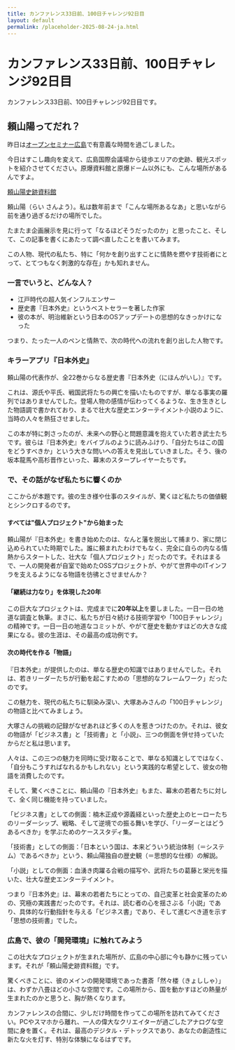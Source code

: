 ```yaml
---
title: カンファレンス33日前、100日チャレンジ92日目
layout: default
permalink: /placeholder-2025-08-24-ja.html
---
```


# カンファレンス33日前、100日チャレンジ92日目

カンファレンス33日前、100日チャレンジ92日目です。

## 頼山陽ってだれ？

昨日は[オープンセミナー広島](https://osh.connpass.com/event/355425/)で有意義な時間を過ごしました。

今日はすこし趣向を変えて、広島国際会議場から徒歩エリアの史跡、観光スポットを紹介させてください。原爆資料館と原爆ドーム以外にも、こんな場所があるんですよ。

[頼山陽史跡資料館](https://www.pref.hiroshima.lg.jp/site/raisanyou/)

頼山陽（らい さんよう）。私は数年前まで「こんな場所あるなあ」と思いながら前を通り過ぎるだけの場所でした。

たまたま企画展示を見に行って「なるほどそうだったのか」と思ったこと、そして、この記事を書くにあたって調べ直したことを書いてみます。

この人物、現代の私たち、特に「何かを創り出すことに情熱を燃やす技術者にとって、とてつもなく刺激的な存在」かも知れません。

### 一言でいうと、どんな人？

* 江戸時代の超人気インフルエンサー
* 歴史書『日本外史』というベストセラーを著した作家
* 彼の本が、明治維新という日本のOSアップデートの思想的なきっかけになった

つまり、たった一人のペンと情熱で、次の時代への流れを創り出した人物です。

### キラーアプリ『日本外史』

頼山陽の代表作が、全22巻からなる歴史書『日本外史（にほんがいし）』です。

これは、源氏や平氏、戦国武将たちの興亡を描いたものですが、単なる事実の羅列ではありませんでした。登場人物の感情が伝わってくるような、生き生きとした物語調で書かれており、まるで壮大な歴史エンターテイメント小説のように、当時の人々を熱狂させました。

この本が特に刺さったのが、未来への野心と問題意識を抱えていた若き武士たちです。彼らは『日本外史』をバイブルのように読みふけり、「自分たちはこの国をどうすべきか」という大きな問いへの答えを見出していきました。そう、後の坂本龍馬や高杉晋作といった、幕末のスタープレイヤーたちです。

### で、その話がなぜ私たちに響くのか

ここからが本題です。彼の生き様や仕事のスタイルが、驚くほど私たちの価値観とシンクロするのです。

#### すべては"個人プロジェクト"から始まった

頼山陽が『日本外史』を書き始めたのは、なんと藩を脱出して捕まり、家に閉じ込められていた時期でした。誰に頼まれたわけでもなく、完全に自らの内なる情熱からスタートした、壮大な「個人プロジェクト」だったのです。それはまるで、一人の開発者が自室で始めたOSSプロジェクトが、やがて世界中のITインフラを支えるようになる物語を彷彿とさせませんか？

#### 「継続は力なり」を体現した20年

この巨大なプロジェクトは、完成までに**20年以上**を要しました。一日一日の地道な調査と執筆。まさに、私たちが日々続ける技術学習や「100日チャレンジ」の精神です。一日一日の地道なコミットが、やがて歴史を動かすほどの大きな成果になる。彼の生涯は、その最高の成功例です。

#### 次の時代を作る「物語」

『日本外史』が提供したのは、単なる歴史の知識ではありませんでした。それは、若きリーダーたちが行動を起こすための「思想的なフレームワーク」だったのです。

この魅力を、現代の私たちに馴染み深い、大塚あみさんの「100日チャレンジ」の物語と比べてみましょう。

大塚さんの挑戦の記録がなぜあれほど多くの人を惹きつけたのか。それは、彼女の物語が「ビジネス書」と「技術書」と「小説」、三つの側面を併せ持っていたからだと私は思います。

人々は、この三つの魅力を同時に受け取ることで、単なる知識としてではなく、「自分もこうすればなれるかもしれない」という実践的な希望として、彼女の物語を消費したのです。

そして、驚くべきことに、頼山陽の『日本外史』もまた、幕末の若者たちに対して、全く同じ機能を持っていました。

「ビジネス書」としての側面：楠木正成や源義経といった歴史上のヒーローたちのリーダーシップ、戦略、そして逆境での振る舞いを学び、「リーダーとはどうあるべきか」を学ぶためのケーススタディ集。

「技術書」としての側面：「日本という国は、本来どういう統治体制（＝システム）であるべきか」という、頼山陽独自の歴史観（＝思想的な仕様）の解説。

「小説」としての側面：血湧き肉躍る合戦の描写や、武将たちの葛藤と栄光を描いた、壮大な歴史エンターテイメント。

つまり『日本外史』は、幕末の若者たちにとっての、自己変革と社会変革のための、究極の実践書だったのです。それは、読む者の心を揺さぶる「小説」であり、具体的な行動指針を与える「ビジネス書」であり、そして進むべき道を示す「思想の技術書」でした。

### 広島で、彼の「開発環境」に触れてみよう

この壮大なプロジェクトが生まれた場所が、広島の中心部に今も静かに残っています。それが「頼山陽史跡資料館」です。

驚くべきことに、彼のメインの開発環境であった書斎「然々楼（きょししゃ）」は、わずか八畳ほどの小さな空間です。この場所から、国を動かすほどの熱量が生まれたのかと思うと、胸が熱くなります。

カンファレンスの合間に、少しだけ時間を作ってこの場所を訪れてみてください。PCやスマホから離れ、一人の偉大なクリエイターが過ごしたアナログな空間に身を置く。それは、最高のデジタル・デトックスであり、あなたの創造性に新たな火を灯す、特別な体験になるはずです。


